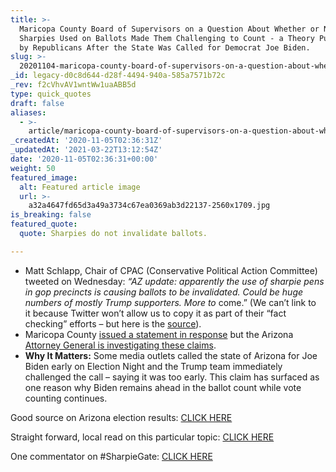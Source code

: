 ```yaml
---
title: >-
  Maricopa County Board of Supervisors on a Question About Whether or Not
  Sharpies Used on Ballots Made Them Challenging to Count - a Theory Put Forward
  by Republicans After the State Was Called for Democrat Joe Biden.
slug: >-
  20201104-maricopa-county-board-of-supervisors-on-a-question-about-whether-or-not-sharpies-used-on-ballots-made-them-challenging-to-count-a-theory-put-forward-by-republicans
_id: legacy-d0c8d644-d28f-4494-940a-585a7571b72c
_rev: f2cVhvAV1wntWw1uaABB5d
type: quick_quotes
draft: false
aliases:
  - >-
    article/maricopa-county-board-of-supervisors-on-a-question-about-whether-or-not-sharpies-used-on-ballots-made-them-challenging-to-count-a-theory-put-forward-by-republicans/
_createdAt: '2020-11-05T02:36:31Z'
_updatedAt: '2021-03-22T13:12:54Z'
date: '2020-11-05T02:36:31+00:00'
weight: 50
featured_image:
  alt: Featured article image
  url: >-
    a32a4647fd65d3a49a3734c67ea0369ab3d22137-2560x1709.jpg
is_breaking: false
featured_quote:
  quote: Sharpies do not invalidate ballots.

---
```

* Matt Schlapp, Chair of CPAC (Conservative Political Action Committee) tweeted on Wednesday: _“AZ update: apparently the use of sharpie pens in gop precincts is causing ballots to be invalidated. Could be huge numbers of mostly Trump supporters. More to_ come.” (We can’t link to it because Twitter won’t allow us to copy it as part of their “fact checking” efforts – but here is the [source](https://twitter.com/mschlapp/status/1324040942274465792?s=20)).
* Maricopa County [issued a statement in response](https://twitter.com/maricopacounty/status/1324131969475637248?s=20) but the Arizona [Attorney General is investigating these claims](https://www.12news.com/article/news/politics/elections/arizona-attorney-general-opens-inquiry-after-hundreds-of-complaints-about-sharpies-being-used-on-ballots-in-maricopa-county/75-6da6b398-0c60-403f-a5ad-68c95a308644).
* **Why It Matters:** Some media outlets called the state of Arizona for Joe Biden early on Election Night and the Trump team immediately challenged the call – saying it was too early. This claim has surfaced as one reason why Biden remains ahead in the ballot count while vote counting continues.

Good source on Arizona election results: [CLICK HERE](https://www.azcentral.com/story/news/politics/elections/2020/11/04/arizona-election-live-updates-2020-presidential-election/6093637002/)

Straight forward, local read on this particular topic: [CLICK HERE](https://www.azcentral.com/story/news/politics/elections/2020/11/04/arizona-ballots-counted-if-marked-sharpies-felt-tip-pens/6162463002/)

One commentator on #SharpieGate: [CLICK HERE](https://www.azcentral.com/story/entertainment/media/2020/11/04/sharpiegate-arizona-media-punchline/6168652002/)